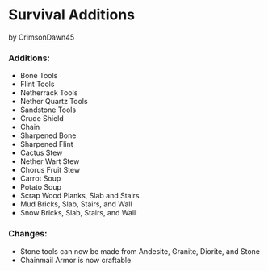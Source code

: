 # Survival Additions
by CrimsonDawn45

### Additions:
- Bone Tools
- Flint Tools
- Netherrack Tools
- Nether Quartz Tools
- Sandstone Tools
- Crude Shield
- Chain
- Sharpened Bone
- Sharpened Flint
- Cactus Stew
- Nether Wart Stew
- Chorus Fruit Stew
- Carrot Soup
- Potato Soup
- Scrap Wood Planks, Slab and Stairs
- Mud Bricks, Slab, Stairs, and Wall
- Snow Bricks, Slab, Stairs, and Wall

### Changes:
- Stone tools can now be made from Andesite, Granite, Diorite, and Stone
- Chainmail Armor is now craftable